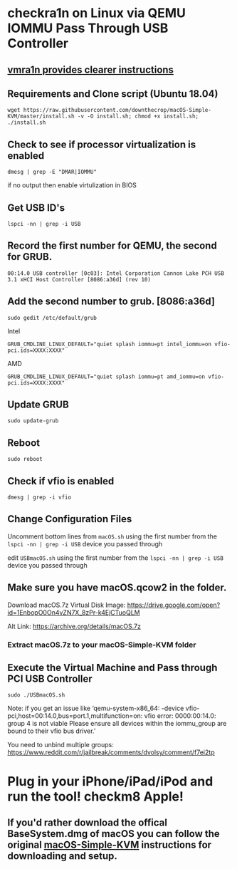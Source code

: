 # checkra1n on Linux via QEMU IOMMU Pass Through USB Controller

## [vmra1n provides clearer instructions](https://github.com/foxlet/vmra1n)

## Requirements and Clone script (Ubuntu 18.04)

`wget https://raw.githubusercontent.com/downthecrop/macOS-Simple-KVM/master/install.sh -v -O install.sh; chmod +x install.sh; ./install.sh`

## Check to see if processor virtualization is enabled

`dmesg | grep -E "DMAR|IOMMU"`

if no output then enable virtulization in BIOS

## Get USB ID's

`lspci -nn | grep -i USB`

## Record the first number for QEMU, the second for GRUB.

`00:14.0 USB controller [0c03]: Intel Corporation Cannon Lake PCH USB 3.1 xHCI Host Controller [8086:a36d] (rev 10)`

## Add the second number to grub. [8086:a36d]

`sudo gedit /etc/default/grub`

Intel

`GRUB_CMDLINE_LINUX_DEFAULT="quiet splash iommu=pt intel_iommu=on vfio-pci.ids=XXXX:XXXX"`

AMD

`GRUB_CMDLINE_LINUX_DEFAULT="quiet splash iommu=pt amd_iommu=on vfio-pci.ids=XXXX:XXXX"`

## Update GRUB

`sudo update-grub`

## Reboot

`sudo reboot`

## Check if vfio is enabled

`dmesg | grep -i vfio`

## Change Configuration Files

Uncomment bottom lines from `macOS.sh` using the first number from the `lspci -nn | grep -i USB` device you passed through

edit `USBmacOS.sh` using the first number from the `lspci -nn | grep -i USB` device you passed through

## Make sure you have macOS.qcow2 in the folder.

Download macOS.7z Virtual Disk Image: https://drive.google.com/open?id=1EnbopO0On4vZN7X_8zPr-k4EjCTuoQLM

Alt Link: https://archive.org/details/macOS.7z

### Extract macOS.7z to your macOS-Simple-KVM folder

## Execute the Virtual Machine and Pass through PCI USB Controller

`sudo ./USBmacOS.sh`

Note: if you get an issue like ‘qemu-system-x86_64: -device vfio-pci,host=00:14.0,bus=port.1,multifunction=on: vfio error: 0000:00:14.0: group 4 is not viable
Please ensure all devices within the iommu_group are bound to their vfio bus driver.’ 

You need to unbind multiple groups: https://www.reddit.com/r/jailbreak/comments/dvolsy/comment/f7ei2tp

# Plug in your iPhone/iPad/iPod and run the tool! checkm8 Apple!

## If you'd rather download the offical BaseSystem.dmg of macOS you can follow the original [macOS-Simple-KVM](https://github.com/foxlet/macOS-Simple-KVM/blob/master/README.md) instructions for downloading and setup.
